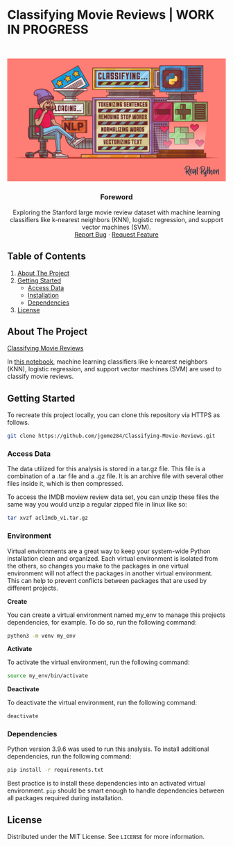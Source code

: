 # Classifying Movie Reviews | WORK IN PROGRESS
<br />
<p align="center">
  <a href="https://github.com/jgome284/Classifying-Movie-Reviews">
    <img src="images\Python-to-Classify-Reviews.webp" alt="Logo">
  </a>

  <h3 align="center">Foreword</h3>

  <p align="center">
    Exploring the Stanford large movie review dataset with machine learning classifiers like k-nearest neighbors (KNN), logistic regression, and support vector machines (SVM).
    <br />
    <a href="https://github.com/jgome284/Classifying-Movie-Reviews/issues">Report Bug</a>
    ·
    <a href="https://github.com/jgome284/Classifying-Movie-Reviews/issues">Request Feature</a>
  </p>
</p>


<!-- TABLE OF CONTENTS -->
## Table of Contents
<div style='text-align:'>
  <ol>
    <li>
      <a href="#about-the-project">About The Project</a>
    </li>
    <li>
      <a href="#getting-started">Getting Started</a>
      <ul>
        <li><a href="#access-data">Access Data</a></li>
        <li><a href="#environment">Installation</a></li>
        <li><a href="#dependencies">Dependencies</a></li>
      </ul>
    </li>
    <li><a href="#license">License</a></li>
  </ol>
</details>
</div>


<!-- ABOUT THE PROJECT -->
## About The Project
[Classifying Movie Reviews](https://github.com/jgome284/Classifying-Movie-Reviews)

In [this notebook](notebook.ipynb), machine learning classifiers like k-nearest neighbors (KNN), logistic regression, and support vector machines (SVM) are used to classify movie reviews.

<!-- GETTING STARTED -->
## Getting Started

To recreate this project locally, you can clone this repository via HTTPS as follows.

```sh
git clone https://github.com/jgome284/Classifying-Movie-Reviews.git 
```
### Access Data
The data utilized for this analysis is stored in a tar.gz file. This file is a combination of a .tar file and a .gz file. It is an archive file with several other files inside it, which is then compressed.

To access the IMDB moview review data set, you can unzip these files the same way you would unzip a regular zipped file in linux like so:

```sh
tar xvzf aclImdb_v1.tar.gz
```

### Environment
Virtual environments are a great way to keep your system-wide Python installation clean and organized. Each virtual environment is isolated from the others, so changes you make to the packages in one virtual environment will not affect the packages in another virtual environment. This can help to prevent conflicts between packages that are used by different projects.

**Create**

 You can create a virtual environment named my_env to manage this projects dependencies, for example. To do so, run the following command:
```sh
python3 -m venv my_env
```

**Activate**

To activate the virtual environment, run the following command:
```sh
source my_env/bin/activate
```

**Deactivate**

To deactivate the virtual environment, run the following command:
```sh
deactivate
```

### Dependencies
Python version 3.9.6 was used to run this analysis. To install additional dependencies, run the following command:
```sh
pip install -r requirements.txt
```
Best practice is to install these dependencies into an activated virtual environment. ```pip``` should be smart enough to handle dependencies between all packages required during installation.

<!-- LICENSE -->
## License

Distributed under the MIT License. See `LICENSE` for more information.
